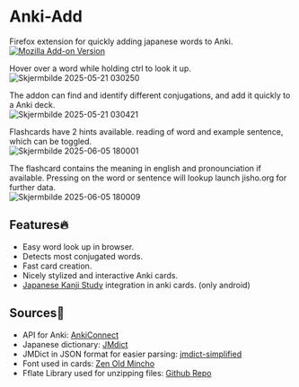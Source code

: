 # Anki-Add
Firefox extension for quickly adding japanese words to Anki. <br>
[![Mozilla Add-on Version](https://img.shields.io/amo/v/anki-add)](https://addons.mozilla.org/firefox/addon/anki-add/) <br>

Hover over a word while holding ctrl to look it up. <br>
![Skjermbilde 2025-05-21 030250](https://github.com/user-attachments/assets/f1de6102-892f-49fc-9a99-e00e01599215 ) <br>

The addon can find and identify different conjugations, and add it quickly to a Anki deck.<br>
![Skjermbilde 2025-05-21 030421](https://github.com/user-attachments/assets/53314d34-3cce-4bbf-a6af-3ebd15220242) <br>

Flashcards have 2 hints available. reading of word and example sentence, which can be toggled.<br>
![Skjermbilde 2025-06-05 180001](https://github.com/user-attachments/assets/c1f16caf-0f88-4c3c-8e41-3638809f8812) <br>

The flashcard contains the meaning in english and pronounciation if available. Pressing on the word or sentence will lookup launch jisho.org for further data. <br>
![Skjermbilde 2025-06-05 180009](https://github.com/user-attachments/assets/6125404f-17da-4985-8a2c-01c6ff95642b) <br>

## Features🔥
<ul>
  <li>Easy word look up in browser.</li>
  <li>Detects most conjugated words.</li>
  <li>Fast card creation.</li>
  <li>Nicely stylized and interactive Anki cards.</li>
  <li> <a href="https://play.google.com/store/apps/details?id=com.mindtwisted.kanjistudy&pcampaignid=web_share">Japanese Kanji Study</a> integration in anki cards. (only android)</li>
</ul> 

## Sources📄
<ul>
  <li> API for Anki: <a href="https://ankiweb.net/shared/info/2055492159">AnkiConnect</a></li>
  <li> Japanese dictionary: <a href="https://www.edrdg.org/jmdict/j_jmdict.html">JMdict</a></li>
  <li> JMDict in JSON format for easier parsing: <a href="https://github.com/scriptin/jmdict-simplified">jmdict-simplified</a></li>
  <li> Font used in cards: <a href="https://fonts.google.com/specimen/Zen+Old+Mincho">Zen Old Mincho</a></li>
  <li> Fflate Library used for unzipping files: <a href="https://github.com/101arrowz/fflate">Github Repo</a></li>
</ul> 
